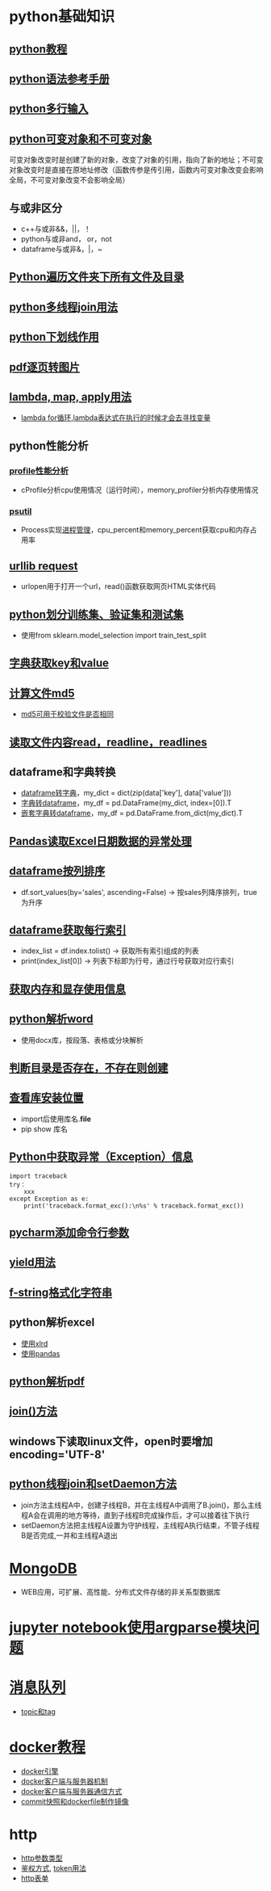 # python基础知识
## [python教程](https://docs.python.org/zh-cn/3/tutorial/index.html)
## [python语法参考手册](https://docs.python.org/zh-cn/3/reference/index.html#reference-index)
## [python多行输入](https://blog.csdn.net/heshiip/article/details/86511406)
## [python可变对象和不可变对象](https://zhuanlan.zhihu.com/p/34395671)
可变对象改变时是创建了新的对象，改变了对象的引用，指向了新的地址；不可变对象改变时是直接在原地址修改（函数传参是传引用，函数内可变对象改变会影响全局，不可变对象改变不会影响全局）
## 与或非区分
* c++与或非&&，||，！
* python与或非and， or，not
* dataframe与或非&，|，~
## [Python遍历文件夹下所有文件及目录](https://blog.csdn.net/mighty13/article/details/77995857)
## [python多线程join用法](https://blog.csdn.net/whatday/article/details/124308427)
## [python下划线作用](https://zhuanlan.zhihu.com/p/36173202)
## [pdf逐页转图片](https://www.codeleading.com/article/43065377472/)
## [lambda, map, apply用法](https://zhuanlan.zhihu.com/p/42756654)
* [lambda for循环](https://www.cnblogs.com/liuq/p/6073855.html),[lambda表达式在执行的时候才会去寻找变量](https://www.cxyzjd.com/article/qq_43218657/102492599)
## python性能分析
### [profile性能分析](https://www.cnblogs.com/mikezhang/p/pythonprofile20170907.html)
* cProfile分析cpu使用情况（运行时间），memory_profiler分析内存使用情况
### [psutil](https://www.cnblogs.com/iamjianghao/p/11894623.html)
* Process实现[进程管理](https://www.cnblogs.com/zhuosanxun/p/15194175.html)，cpu_percent和memory_percent获取cpu和内存占用率
## [urllib request](https://www.runoob.com/python3/python-urllib.html)
* urlopen用于打开一个url，read()函数获取网页HTML实体代码
## [python划分训练集、验证集和测试集](https://blog.csdn.net/haoji007/article/details/106165488)
* 使用from sklearn.model_selection import train_test_split
## [字典获取key和value](https://blog.csdn.net/liuweiyuxiang/article/details/80561256)
## [计算文件md5](https://www.cnblogs.com/xiaodekaixin/p/11203857.html)
* [md5可用于校验文件是否相同](https://cloud.tencent.com/developer/article/1485440)
## [读取文件内容read，readline，readlines](https://blog.csdn.net/qq_37828488/article/details/100024924)
## dataframe和字典转换
* [dataframe转字典](https://blog.csdn.net/sinat_26811377/article/details/100065580)，my_dict = dict(zip(data['key'], data['value']))
* [字典转dataframe](https://blog.csdn.net/zx1245773445/article/details/103480750)，my_df = pd.DataFrame(my_dict, index=[0]).T
* [嵌套字典转dataframe](https://blog.csdn.net/xiuxiuxiu666/article/details/115404463)，my_df = pd.DataFrame.from_dict(my_dict).T
## [Pandas读取Excel日期数据的异常处理](https://bbs.huaweicloud.com/blogs/303768)
## [dataframe按列排序](https://blog.csdn.net/zn505119020/article/details/78315812)
* df.sort_values(by='sales', ascending=False) -> 按sales列降序排列，true为升序
## [dataframe获取每行索引](https://blog.csdn.net/xjb329859013/article/details/108401375)
* index_list = df.index.tolist() -> 获取所有索引组成的列表
* print(index_list[0]) -> 列表下标即为行号，通过行号获取对应行索引
## [获取内存和显存使用信息](https://www.codeleading.com/article/88515622463/)
## [python解析word](https://blog.csdn.net/qq_43350524/article/details/107857872)
* 使用docx库，按段落、表格或分块解析
## [判断目录是否存在，不存在则创建](https://blog.csdn.net/u013247765/article/details/79050947)
## [查看库安装位置](https://blog.csdn.net/C_chuxin/article/details/82960824)
* import后使用库名.__file__
* pip show 库名
## [Python中获取异常（Exception）信息](https://www.cnblogs.com/klchang/p/4635040.html)
```
import traceback
try： 
    xxx
except Exception as e:
    print('traceback.format_exc():\n%s' % traceback.format_exc())
```
## [pycharm添加命令行参数](https://blog.csdn.net/counte_rking/article/details/78837028)
## [yield用法](https://www.runoob.com/w3cnote/python-yield-used-analysis.html)
## [f-string格式化字符串](https://cloud.tencent.com/developer/article/1742486)
## python解析excel
* [使用xlrd](https://juejin.cn/post/6844903777825193992)
* [使用pandas](https://cloud.tencent.com/developer/article/1559513)
## [python解析pdf](http://www.ityouknow.com/python/2020/01/02/python-pdf-107.html)
## [join()方法](https://blog.csdn.net/doiido/article/details/43538833)
## windows下读取linux文件，open时要增加encoding='UTF-8'
## [python线程join和setDaemon方法](https://www.cnblogs.com/alan-babyblog/p/5325071.html)
* join方法主线程A中，创建子线程B，并在主线程A中调用了B.join()，那么主线程A会在调用的地方等待，直到子线程B完成操作后，才可以接着往下执行
* setDaemon方法把主线程A设置为守护线程，主线程A执行结束，不管子线程B是否完成,一并和主线程A退出
# [MongoDB](https://www.runoob.com/mongodb/mongodb-tutorial.html)
* WEB应用，可扩展、高性能、分布式文件存储的非关系型数据库
# [jupyter notebook使用argparse模块问题](https://zhuanlan.zhihu.com/p/145720581)
# [消息队列](https://cloud.tencent.com/developer/article/1006035)
* [topic和tag](https://blog.csdn.net/ye17186/article/details/89640286)
# [docker教程](https://yeasy.gitbook.io/docker_practice/)
* [docker引擎](https://www.itheima.com/news/20201130/154933.html)
* [docker客户端与服务器机制](https://www.sukun.xyz/docker%E5%AE%A2%E6%88%B7%E7%AB%AF%E4%B8%8E%E6%9C%8D%E5%8A%A1%E5%99%A8%E6%9C%BA%E5%88%B6/)
* [docker客户端与服务器通信方式](https://www.malaoshi.top/show_1EF5tUtWTr4X.html)
* [commit快照和dockerfile制作镜像](https://support.huaweicloud.com/swr_faq/swr_faq_0012.html)
# http
* [http参数类型](https://blog.csdn.net/madmk/article/details/97246761)
* [鉴权方式](https://juejin.cn/post/6844903927100473357), [token用法](https://support.huaweicloud.com/api-sis/sis_03_0058.html)
* [http表单](https://www.w3school.com.cn/html/html_forms.asp)
